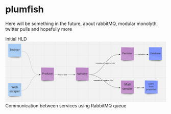 # plumfish
Here will be something in the future, about rabbitMQ, modular monolyth, twitter pulls and hopefully more

Initial HLD
![High Level Design](docs/HLD_0.1v.PNG)
Communication between services using RabbitMQ queue